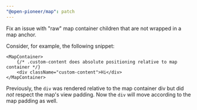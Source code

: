 ```yaml
---
"@open-pioneer/map": patch
---
```


Fix an issue with "raw" map container children that are not wrapped in a map anchor.

Consider, for example, the following snippet:

```tsx
<MapContainer>
    {/* .custom-content does absolute positioning relative to map container */}
    <div className="custom-content">Hi</div>
</MapContainer>
```

Previously, the `div` was rendered relative to the map container div but did _not_ respect the map's view padding.
Now the `div` will move according to the map padding as well.
